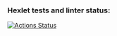 ### Hexlet tests and linter status:
[![Actions Status](https://github.com/herovnik/python-project-49/actions/workflows/hexlet-check.yml/badge.svg)](https://github.com/herovnik/python-project-49/actions)